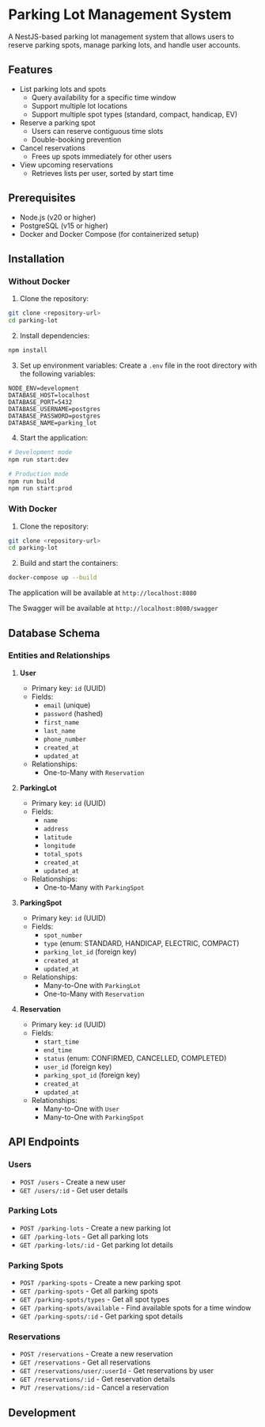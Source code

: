 # Parking Lot Management System

A NestJS-based parking lot management system that allows users to reserve parking spots, manage parking lots, and handle user accounts.

## Features

- List parking lots and spots
  - Query availability for a specific time window
  - Support multiple lot locations
  - Support multiple spot types (standard, compact, handicap, EV)
- Reserve a parking spot
  - Users can reserve contiguous time slots
  - Double-booking prevention
- Cancel reservations
  - Frees up spots immediately for other users
- View upcoming reservations
  - Retrieves lists per user, sorted by start time

## Prerequisites

- Node.js (v20 or higher)
- PostgreSQL (v15 or higher)
- Docker and Docker Compose (for containerized setup)

## Installation

### Without Docker

1. Clone the repository:
```bash
git clone <repository-url>
cd parking-lot
```

2. Install dependencies:
```bash
npm install
```

3. Set up environment variables:
Create a `.env` file in the root directory with the following variables:
```env
NODE_ENV=development
DATABASE_HOST=localhost
DATABASE_PORT=5432
DATABASE_USERNAME=postgres
DATABASE_PASSWORD=postgres
DATABASE_NAME=parking_lot
```

4. Start the application:
```bash
# Development mode
npm run start:dev

# Production mode
npm run build
npm run start:prod
```

### With Docker

1. Clone the repository:
```bash
git clone <repository-url>
cd parking-lot
```

2. Build and start the containers:
```bash
docker-compose up --build
```

The application will be available at `http://localhost:8080`

The Swagger will be available at `http://localhost:8080/swagger`

## Database Schema

### Entities and Relationships

1. **User**
   - Primary key: `id` (UUID)
   - Fields:
     - `email` (unique)
     - `password` (hashed)
     - `first_name`
     - `last_name`
     - `phone_number`
     - `created_at`
     - `updated_at`
   - Relationships:
     - One-to-Many with `Reservation`

2. **ParkingLot**
   - Primary key: `id` (UUID)
   - Fields:
     - `name`
     - `address`
     - `latitude`
     - `longitude`
     - `total_spots`
     - `created_at`
     - `updated_at`
   - Relationships:
     - One-to-Many with `ParkingSpot`

3. **ParkingSpot**
   - Primary key: `id` (UUID)
   - Fields:
     - `spot_number`
     - `type` (enum: STANDARD, HANDICAP, ELECTRIC, COMPACT)
     - `parking_lot_id` (foreign key)
     - `created_at`
     - `updated_at`
   - Relationships:
     - Many-to-One with `ParkingLot`
     - One-to-Many with `Reservation`

4. **Reservation**
   - Primary key: `id` (UUID)
   - Fields:
     - `start_time`
     - `end_time`
     - `status` (enum: CONFIRMED, CANCELLED, COMPLETED)
     - `user_id` (foreign key)
     - `parking_spot_id` (foreign key)
     - `created_at`
     - `updated_at`
   - Relationships:
     - Many-to-One with `User`
     - Many-to-One with `ParkingSpot`

## API Endpoints

### Users

- `POST /users` - Create a new user
- `GET /users/:id` - Get user details

### Parking Lots
- `POST /parking-lots` - Create a new parking lot
- `GET /parking-lots` - Get all parking lots
- `GET /parking-lots/:id` - Get parking lot details

### Parking Spots
- `POST /parking-spots` - Create a new parking spot
- `GET /parking-spots` - Get all parking spots
- `GET /parking-spots/types` - Get all spot types
- `GET /parking-spots/available` - Find available spots for a time window
- `GET /parking-spots/:id` - Get parking spot details

### Reservations
- `POST /reservations` - Create a new reservation
- `GET /reservations` - Get all reservations
- `GET /reservations/user/:userId` - Get reservations by user
- `GET /reservations/:id` - Get reservation details
- `PUT /reservations/:id` - Cancel a reservation

## Development
